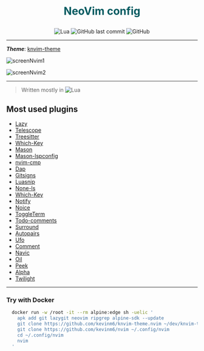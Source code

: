 # <p align="center" style="color: #015A60">NeoVim config</p>

<p align="center">
<img alt="Lua"
   src="https://img.shields.io/badge/Lua-2C2D72?style=flat&logo=lua&logoColor=white">
<img alt="GitHub last commit" src="https://img.shields.io/github/last-commit/kevinm6/nvim?style=flat">
<img alt="GitHub" src="https://img.shields.io/github/license/kevinm6/nvim?style=flat">
</p>


---

***Theme***: [knvim-theme](https://github.com/kevinm6/knvim-theme.nvim)

![screenNvim1](https://user-images.githubusercontent.com/72861758/210419269-658f8659-9a7b-422b-b1cb-b6afcc67aa07.png)

![screenNvim2](https://user-images.githubusercontent.com/72861758/210419286-5784a479-729d-4e9a-8ccd-460704b28b9e.png)

---

> Written mostly in ![Lua](https://img.shields.io/badge/Lua-2C2D72?style=flat&logo=lua&logoColor=white)

## Most used plugins

- [Lazy](https://github.com/folke/lazy.nvim)
- [Telescope](https://github.com/nvim-telescope/telescope.nvim)
- [Treesitter](https://github.com/nvim-treesitter/nvim-treesitter)
- [Which-Key](https://github.com/folke/which-key.nvim)
- [Mason](https://github.com/williamboman/mason.nvim)
- [Mason-lspconfig](https://github.com/williamboman/mason-lspconfig.nvim)
- [nvim-cmp](https://github.com/hrsh7th/nvim-cmp)
- [Dap](https://github.com/mfussenegger/nvim-dap)
- [Gitsigns](https://github.com/lewis6991/gitsigns.nvim)
- [Luasnip](https://github.com/L3MON4D3/LuaSnip)
- [None-ls](https://github.com/nvimtools/none-ls.nvim)
- [Which-Key](https://github.com/folke/which-key.nvim)
- [Notify](https://github.com/rcarriga/nvim-notify)
- [Noice](https://github.com/folke/noice.nvim)
- [ToggleTerm](https://github.com/akinsho/toggleterm.nvim)
- [Todo-comments](https://github.com/folke/todo-comments.nvim)
- [Surround](https://github.com/ur4ltz/surround.nvim)
- [Autopairs](https://github.com/windwp/nvim-autopairs)
- [Ufo](https://github.com/kevinhwang91/nvim-ufo)
- [Comment](https://github.com/numToStr/Comment.nvim)
- [Navic](https://github.com/SmiteshP/nvim-navic)
- [Oil](https://github.com/stevearc/oil.nvim)
- [Peek](https://github.com/toppair/peek.nvim)
- [Alpha](https://github.com/goolord/alpha-nvim)
- [Twilight](https://github.com/folke/twilight.nvim)

---

### Try with Docker

```bash
  docker run -w /root -it --rm alpine:edge sh -uelic '
    apk add git lazygit neovim ripgrep alpine-sdk --update
    git clone https://github.com/kevinm6/knvim-theme.nvim ~/dev/knvim-theme.nvim
    git clone https://github.com/kevinm6/nvim ~/.config/nvim
    cd ~/.config/nvim
    nvim
  '
```